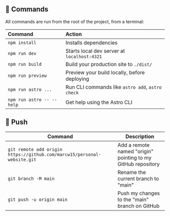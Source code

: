 ## 🧞 Commands

All commands are run from the root of the project, from a terminal:

| Command                   | Action                                           |
| :------------------------ | :----------------------------------------------- |
| `npm install`             | Installs dependencies                            |
| `npm run dev`             | Starts local dev server at `localhost:4321`      |
| `npm run build`           | Build your production site to `./dist/`          |
| `npm run preview`         | Preview your build locally, before deploying     |
| `npm run astro ...`       | Run CLI commands like `astro add`, `astro check` |
| `npm run astro -- --help` | Get help using the Astro CLI                     |

## 👟 Push
| Command                                          | Description                  |
| ------------------------------------------------ | ---------------------------- |
| `git remote add origin https://github.com/marcw15/personal-website.git` | Add a remote named "origin" pointing to my GitHub repository |
| `git branch -M main`                             | Rename the current branch to "main" |
| `git push -u origin main`                         | Push my changes to the "main" branch on GitHub |



